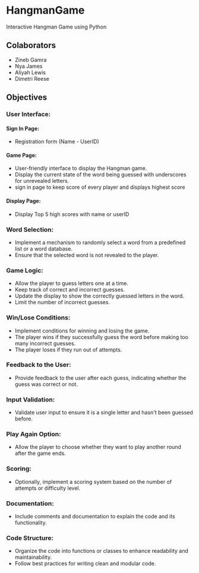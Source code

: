 # HangmanGame
Interactive Hangman Game using Python 
## Colaborators 
- Zineb Gamra
- Nya James
- Aliyah Lewis
- Dimetri Reese
## Objectives
### User Interface:
#### Sign In Page:
- Registration form (Name - UserID)

#### Game Page:
- User-friendly interface to display the Hangman game.
- Display the current state of the word being guessed with underscores for unrevealed letters.
- sign in page to keep score of every player and displays highest score
  
#### Display Page:
- Display Top 5 high scores with name or userID

### Word Selection:
- Implement a mechanism to randomly select a word from a predefined list or a word database.
- Ensure that the selected word is not revealed to the player.

### Game Logic:
- Allow the player to guess letters one at a time.
- Keep track of correct and incorrect guesses.
- Update the display to show the correctly guessed letters in the word.
- Limit the number of incorrect guesses.
  
### Win/Lose Conditions:
- Implement conditions for winning and losing the game.
- The player wins if they successfully guess the word before making too many incorrect guesses.
- The player loses if they run out of attempts.
  
### Feedback to the User:
- Provide feedback to the user after each guess, indicating whether the guess was correct or not.
  
### Input Validation:
- Validate user input to ensure it is a single letter and hasn't been guessed before.
  
### Play Again Option:
- Allow the player to choose whether they want to play another round after the game ends.
  
### Scoring:
- Optionally, implement a scoring system based on the number of attempts or difficulty level.
  
### Documentation:
- Include comments and documentation to explain the code and its functionality.
  
### Code Structure:
- Organize the code into functions or classes to enhance readability and maintainability.
- Follow best practices for writing clean and modular code.
  

